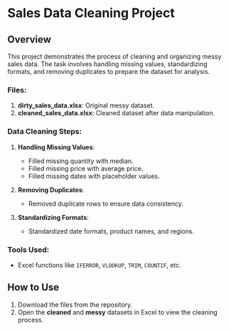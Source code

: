 # Sales Data Cleaning Project

## Overview
This project demonstrates the process of cleaning and organizing messy sales data. The task involves handling missing values, standardizing formats, and removing duplicates to prepare the dataset for analysis.

### Files:
1. **dirty_sales_data.xlsx**: Original messy dataset.
2. **cleaned_sales_data.xlsx**: Cleaned dataset after data manipulation.

### Data Cleaning Steps:
1. **Handling Missing Values**: 
   - Filled missing quantity with median.
   - Filled missing price with average price.
   - Filled missing dates with placeholder values.
   
2. **Removing Duplicates**:
   - Removed duplicate rows to ensure data consistency.

3. **Standardizing Formats**:
   - Standardized date formats, product names, and regions.

### Tools Used:
- Excel functions like `IFERROR`, `VLOOKUP`, `TRIM`, `COUNTIF`, etc.

## How to Use
1. Download the files from the repository.
2. Open the **cleaned** and **messy** datasets in Excel to view the cleaning process.

